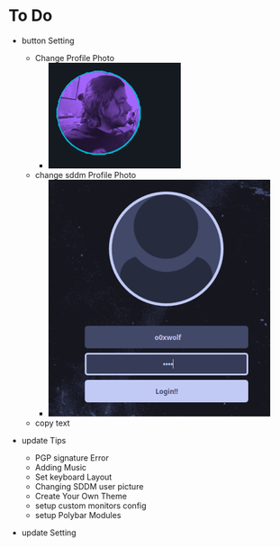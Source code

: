 # To Do
- button Setting
  - Change Profile Photo
    - ![](./imgs/Profile.png)
  - change sddm Profile Photo
    - ![](./imgs/sddm-Profile.png)
  - copy text
  
- update Tips
  - PGP signature Error
  - Adding Music
  - Set keyboard Layout
  - Changing SDDM user picture
  - Create Your Own Theme
  - setup custom monitors config
  - setup Polybar Modules
  
- update Setting